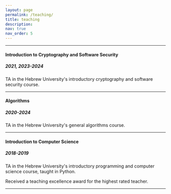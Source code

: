 ```yaml
---
layout: page
permalink: /teaching/
title: teaching
description: 
nav: true
nav_order: 5
---
```


<hr>
<h4>Introduction to Cryptography and Software Security</h4>
<h5>2021, 2023-2024</h5>
TA in the Hebrew University's introductory cryptography and software security course.

<hr>
<h4>Algorithms</h4>
<h5>2020-2024</h5>
TA in the Hebrew University's general algorithms course.

<hr>
<h4>Introduction to Computer Science</h4>
<h5>2018-2019</h5>
<p>TA in the Hebrew University's introductory programming and computer science course, taught in Python.</p>
<p><color="blue">Received a teaching excellence award for the highest rated teacher.</color></p>

<hr>
